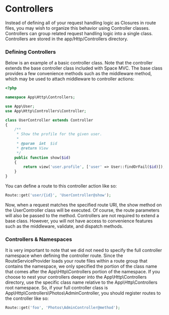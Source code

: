 # Controllers
Instead of defining all of your request handling logic as Closures in route files, you may wish to organize this behavior using Controller classes. Controllers can group related request handling logic into a single class. Controllers are stored in the app/Http/Controllers directory.

<a name="defining-controllers"></a>
### Defining Controllers
Below is an example of a basic controller class. Note that the controller extends the base controller class included with Space MVC. The base class provides a few convenience methods such as the  middleware method, which may be used to attach middleware to controller actions:
```php
<?php

namespace App\Http\Controllers;

use App\User;
use App\Http\Controllers\Controller;

class UserController extends Controller
{
    /**
     * Show the profile for the given user.
     *
     * @param  int  $id
     * @return View
     */
    public function show($id)
    {
        return view('user.profile', ['user' => User::findOrFail($id)]);
    }
}
```
You can define a route to this controller action like so:
```php
Route::get('user/{id}', 'UserController@show');
```
Now, when a request matches the specified route URI, the show method on the UserController class will be executed. Of course, the route parameters will also be passed to the method.
	Controllers are not required to extend a base class. However, you will not have access to convenience features such as the middleware, validate, and dispatch methods.
<a name="controllers-and-namespaces"></a>
### Controllers &amp; Namespaces
It is very important to note that we did not need to specify the full controller namespace when defining the controller route. Since the RouteServiceProvider loads your route files within a route group that contains the namespace, we only specified the portion of the class name that comes after the App\Http\Controllers portion of the namespace.
If you choose to nest your controllers deeper into the App\Http\Controllers directory, use the specific class name relative to the App\Http\Controllers root namespace. So, if your full controller class is App\Http\Controllers\Photos\AdminController, you should register routes to the controller like so:
```php
Route::get('foo', 'Photos\AdminController@method');
```
<a name="single-action-controllers"></a>